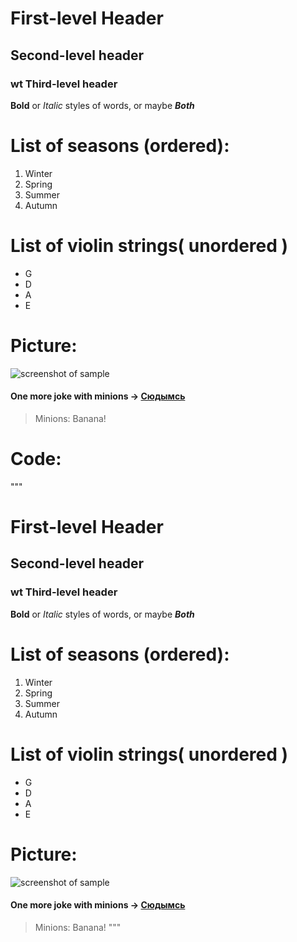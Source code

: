 # First-level Header
## Second-level header
### wt Third-level header
**Bold** or *Italic* styles of words, or maybe ***Both***

# List of seasons (ordered):
1. Winter
2. Spring
3. Summer
4. Autumn

# List of violin strings( unordered )
* G
* D
* A
* E

# Picture:
![screenshot of sample](http://cache.lovethispic.com/uploaded_images/286476-I-m-Confused.jpg)
#### One more joke with minions -> [Сюдымсь](http://funnyminions.com/wp-content/uploads/2015/10/Funny-Minions-Quotes-404.jpg)

>Minions: Banana!

# Code:
"""
# First-level Header
## Second-level header
### wt Third-level header
**Bold** or *Italic* styles of words, or maybe ***Both***

# List of seasons (ordered):
1. Winter
2. Spring
3. Summer
4. Autumn

# List of violin strings( unordered )
* G
* D
* A
* E

# Picture:
![screenshot of sample](http://cache.lovethispic.com/uploaded_images/286476-I-m-Confused.jpg)
#### One more joke with minions -> [Сюдымсь](http://funnyminions.com/wp-content/uploads/2015/10/Funny-Minions-Quotes-404.jpg)

>Minions: Banana!
"""
